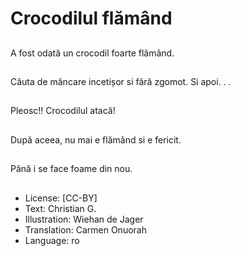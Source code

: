 # Crocodilul flămând

##
A fost odată un crocodil foarte flămând.

##
 Căuta de mâncare incetișor si fără zgomot. Si apoi. . .

##
Pleosc!! Crocodilul atacă!

##
După aceea, nu mai e flămând si e fericit.

##
Până i se face foame din nou.

##
* License: [CC-BY]
* Text: Christian G.
* Illustration: Wiehan de Jager
* Translation: Carmen Onuorah
* Language: ro
